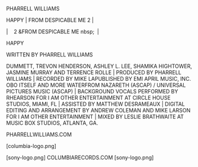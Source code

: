 <!-- FRONT -->

PHARRELL WILLIAMS

HAPPY
| FROM DESPICABLE ME 2 
|

<!-- BACK -->

| &nbsp;&nbsp; 2 &FROM DESPICABLE ME nbsp;&nbsp; |

HAPPY

WRITTEN BY PHARRELL WILLIAMS

 DUMMETT, TREVON HENDERSON, ASHLEY L. LEE, SHAMIKA HIGHTOWER, JASMINE MURRAY AND TERRENCE ROLLE | PRODUCED BY PHARRELL WILLIAMS | RECORDED BY MIKE LAPUBLISHED BY EMI APRIL MUSIC, INC. OBO ITSELF AND MORE WATERFROM NAZARETH (ASCAP) / UNIVERSAL PICTURES MUSIC (ASCAP) | BACKGROUND VOCALS PERFORMED BY RHEARSON FOR I AM OTHER ENTERTAINMENT AT CIRCLE HOUSE STUDIOS, MIAMI, FL | ASSISTED BY MATTHEW DESRAMEAUX | DIGITAL EDITING AND ARRANGEMENT BY ANDREW COLEMAN AND MIKE LARSON FOR I AM OTHER ENTERTAINMENT | MIXED BY LESLIE BRATHWAITE AT MUSIC BOX STUDIOS, ATLANTA, GA.

PHARRELLWILLIAMS.COM

[columbia-logo.png]


[sony-logo.png]
COLUMBIARECORDS.COM
[sony-logo.png]
